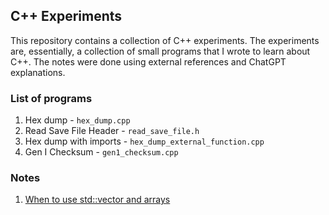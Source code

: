 ## C++ Experiments

This repository contains a collection of C++ experiments. The experiments are, essentially, a collection of small programs that I wrote to learn about C++. The notes were done using external references and ChatGPT explanations.

### List of programs

1. Hex dump - `hex_dump.cpp`
2. Read Save File Header - `read_save_file.h`
3. Hex dump with imports - `hex_dump_external_function.cpp`
4. Gen I Checksum - `gen1_checksum.cpp`

### Notes

1. [When to use std::vector and arrays](notes/arrays-vectors.md)
